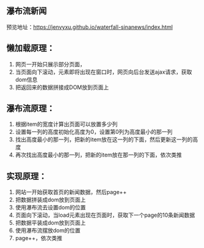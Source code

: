 ## 瀑布流新闻
预览地址：https://jenvyxu.github.io/waterfall-sinanews/index.html

## 懒加载原理：
1. 网页一开始只展示部分页面，
2. 当页面向下滚动，元素即将出现在窗口时，网页向后台发送ajax请求，获取dom信息
3. 把返回来的数据拼接成DOM放到页面上

## 瀑布流原理：
1. 根据item的宽度计算出页面可以放置多少列
2. 设置每一列的高度初始化高度为0，设置第0列为高度最小的那一列
3. 找出高度最小的那一列，把新的item放在这一列的下面，然后更新这一列的高度
4. 再次找出高度最小的那一列，把新的item放在那一列的下面，依次类推

## 实现原理：
1. 网站一开始获取首页的新闻数据，然后page++
2. 把数据拼装成dom放到页面上
3. 使用瀑布流去设置dom的位置
4. 页面向下滚动，当load元素出现在页面时，获取下一个page的10条新闻数据
5. 把数据平装成dom放到页面上
6. 使用瀑布流摆放dom的位置
7. page++，依次类推
